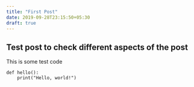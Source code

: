 ```yaml
---
title: "First Post"
date: 2019-09-28T23:15:50+05:30
draft: true
---
```



## Test post to check different aspects of the post

This is some test code

```
def hello():
	print("Hello, world!")
```


